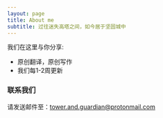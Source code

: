 ```yaml
---
layout: page
title: About me
subtitle: 过往迷失高塔之间，如今居于坚固城中
---
```


我们在这里与你分享:

- 原创翻译，原创写作
- 我们每1-2周更新



### 联系我们

请发送邮件至：tower.and.guardian@protonmail.com
